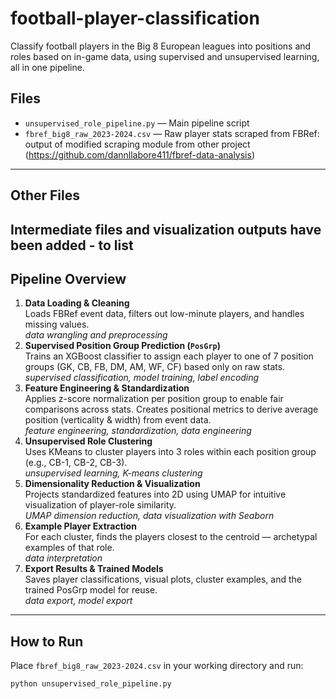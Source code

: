 # football-player-classification
Classify football players in the Big 8 European leagues into positions and roles based on in-game data, using supervised and unsupervised learning, all in one pipeline.
## Files
- `unsupervised_role_pipeline.py` — Main pipeline script  
- `fbref_big8_raw_2023-2024.csv` — Raw player stats scraped from FBRef: output of modified scraping module from other project (https://github.com/dannllabore411/fbref-data-analysis)   
---
## Other Files
Intermediate files and visualization outputs have been added - to list
---
## Pipeline Overview
1. **Data Loading & Cleaning**  
   Loads FBRef event data, filters out low-minute players, and handles missing values.  
   *data wrangling and preprocessing*
2. **Supervised Position Group Prediction (`PosGrp`)**  
   Trains an XGBoost classifier to assign each player to one of 7 position groups (GK, CB, FB, DM, AM, WF, CF) based only on raw stats.  
   *supervised classification, model training, label encoding*
3. **Feature Engineering & Standardization**  
   Applies z-score normalization per position group to enable fair comparisons across stats. Creates positional metrics to derive average position (verticality & width) from event data.  
   *feature engineering, standardization, data engineering*
4. **Unsupervised Role Clustering**  
   Uses KMeans to cluster players into 3 roles within each position group (e.g., CB-1, CB-2, CB-3).  
   *unsupervised learning, K-means clustering*
5. **Dimensionality Reduction & Visualization**  
   Projects standardized features into 2D using UMAP for intuitive visualization of player-role similarity.  
   *UMAP dimension reduction, data visualization with Seaborn*
6. **Example Player Extraction**  
   For each cluster, finds the players closest to the centroid — archetypal examples of that role.  
   *data interpretation*
7. **Export Results & Trained Models**  
   Saves player classifications, visual plots, cluster examples, and the trained PosGrp model for reuse.  
   *data export, model export*
---
## How to Run
Place `fbref_big8_raw_2023-2024.csv` in your working directory and run:
```bash
python unsupervised_role_pipeline.py
